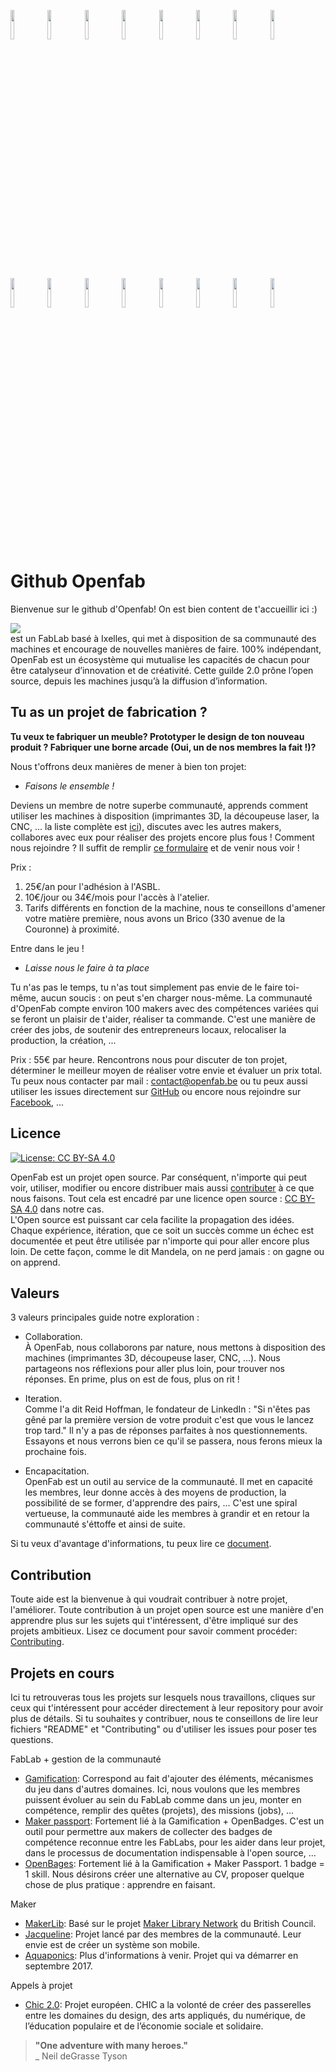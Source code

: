 <img src="https://user-images.githubusercontent.com/12049360/29209171-8a7a281a-7e8d-11e7-914b-c383f52bf1d4.jpg" width="11%"></img> <img src="https://user-images.githubusercontent.com/12049360/29209169-8a78b30e-7e8d-11e7-8d86-818bdab13b10.jpg" width="11%"></img> <img src="https://user-images.githubusercontent.com/12049360/29209170-8a79398c-7e8d-11e7-9493-270983a02e89.jpg" width="11%"></img> <img src="https://user-images.githubusercontent.com/12049360/29209172-8a7a62da-7e8d-11e7-90d3-c62ec0aefbf6.jpg" width="11%"></img> <img src="https://user-images.githubusercontent.com/12049360/29209174-8a8087e6-7e8d-11e7-80c3-3402be3e3527.jpg" width="11%"></img> <img src="https://user-images.githubusercontent.com/12049360/29209173-8a80136a-7e8d-11e7-9bb5-e41c3b2df15c.jpg" width="11%"></img> <img src="https://user-images.githubusercontent.com/12049360/29209175-8a8b960e-7e8d-11e7-8a38-2865703b0778.jpg" width="11%"></img> <img src="https://user-images.githubusercontent.com/12049360/29209176-8a8cd6c2-7e8d-11e7-9509-e0302409ad55.jpg" width="11%"></img> <img src="https://user-images.githubusercontent.com/12049360/29209178-8a8deb34-7e8d-11e7-895d-3ca3e201e310.jpg" width="11%"></img> <img src="https://user-images.githubusercontent.com/12049360/29209177-8a8df214-7e8d-11e7-9893-0680af3f923a.jpg" width="11%"></img> <img src="https://user-images.githubusercontent.com/12049360/29209179-8a97bad8-7e8d-11e7-8cf1-db7d7581db90.jpg" width="11%"></img> <img src="https://user-images.githubusercontent.com/12049360/29209181-8a9efc1c-7e8d-11e7-9915-0d34a128a901.jpg" width="11%"></img> <img src="https://user-images.githubusercontent.com/12049360/29209182-8aa0d79e-7e8d-11e7-9ac8-976d204a43ce.jpg" width="11%"></img> <img src="https://user-images.githubusercontent.com/12049360/29209183-8aa1242e-7e8d-11e7-82f7-cf87656c0e8c.jpg" width="11%"></img> <img src="https://user-images.githubusercontent.com/12049360/29209184-8aa12d66-7e8d-11e7-8737-47e3ca220a3d.jpg" width="11%"></img> <img src="https://user-images.githubusercontent.com/12049360/29209185-8aad592e-7e8d-11e7-9a0e-ce7c0fa00e06.jpg" width="11%"></img>

# Github Openfab

Bienvenue sur le github d'Openfab! On est bien content de t'accueillir ici :)

<a><img src="https://cdn.rawgit.com/openfab-lab/openfab/read.me/xx-src/testtxt.svg"/></a>  
est un FabLab basé à Ixelles, qui met à disposition de sa communauté des machines et encourage de nouvelles manières de faire. 100% indépendant, OpenFab est un écosystème qui mutualise les capacités de chacun pour être catalyseur d’innovation et de créativité. Cette guilde 2.0 prône l’open source, depuis les machines jusqu’à la diffusion d’information. 

## Tu as un projet de fabrication ? 
__Tu veux te fabriquer un meuble? Prototyper le design de ton nouveau produit ? Fabriquer une borne arcade (Oui, un de nos membres la fait !)?__

Nous t'offrons deux manières de mener à bien ton projet:
- _Faisons le ensemble !_  

Deviens un membre de notre superbe communauté, apprends comment utiliser les machines à disposition (imprimantes 3D, la découpeuse laser, la CNC, ... la liste complète est [ici](http://openfab.be/parc-machine)), discutes avec les autres makers, collabores avec eux pour réaliser des projets encore plus fous !
Comment nous rejoindre ? Il suffit de remplir [ce formulaire](http://openfab.be/adhesion) et de venir nous voir !

Prix :
1. 25€/an pour l'adhésion à l'ASBL.  
2. 10€/jour ou 34€/mois pour l'accès à l'atelier.  
3. Tarifs différents en fonction de la machine, nous te conseillons d'amener votre matière première, nous avons un Brico (330 avenue de la Couronne) à proximité.  

Entre dans le jeu !  

- _Laisse nous le faire à ta place_  

Tu n'as pas le temps, tu n'as tout simplement pas envie de le faire toi-même, aucun soucis : on peut s'en charger nous-même. La communauté d'OpenFab compte environ 100 makers avec des compétences variées qui se feront un plaisir de t'aider, réaliser ta commande. C'est une manière de créer des jobs, de soutenir des entrepreneurs locaux, relocaliser la production, la création, ...

Prix : 55€ par heure. Rencontrons nous pour discuter de ton projet, déterminer le meilleur moyen de réaliser votre envie et évaluer un prix total. Tu peux nous contacter par mail : contact@openfab.be ou tu peux aussi utiliser les issues directement sur [GitHub](https://github.com/openfab-lab/openfab/issues) ou encore nous rejoindre sur [Facebook](https://www.facebook.com/groups/openfablab.brussels/), ...

## Licence

[![License: CC BY-SA 4.0](https://img.shields.io/badge/License-CC%20BY--SA%204.0-lightgrey.svg)](https://creativecommons.org/licenses/by-sa/4.0/)

OpenFab est un projet open source. Par conséquent, n'importe qui peut voir, utiliser, modifier ou encore distribuer mais aussi [contributer](#contributing) à ce que nous faisons. Tout cela est encadré par une licence open source : [CC BY-SA 4.0](https://creativecommons.org/licenses/by-sa/4.0/) dans notre cas.  
L'Open source est puissant car cela facilite la propagation des idées. Chaque expérience, itération, que ce soit un succès comme un échec est documentée et peut être utilisée par n'importe qui pour aller encore plus loin. De cette façon, comme le dit Mandela, on ne perd jamais : on gagne ou on apprend.  

## Valeurs

3 valeurs principales guide notre exploration :  

- Collaboration.  
À OpenFab, nous collaborons par nature, nous mettons à disposition des machines (imprimantes 3D, découpeuse laser, CNC, ...). Nous partageons nos réflexions pour aller plus loin, pour trouver nos réponses. En prime, plus on est de fous, plus on rit !

- Iteration.  
Comme l'a dit Reid Hoffman, le fondateur de LinkedIn : "Si n'êtes pas gêné par la première version de votre produit c'est que vous le lancez trop tard." Il n'y a pas de réponses parfaites à nos questionnements. Essayons et nous verrons bien ce qu'il se passera, nous ferons mieux la prochaine fois.  

- Encapacitation.  
OpenFab est un outil au service de la communauté. Il met en capacité les membres, leur donne accès à des moyens de production, la possibilité de se former, d'apprendre des pairs, ... C'est une spiral vertueuse, la communauté aide les membres à grandir et en retour la communauté s'éttoffe et ainsi de suite. 

Si tu veux d'avantage d'informations, tu peux lire ce [document](https://github.com/openfab-lab/openfab/wiki/Context).  

## Contribution

Toute aide est la bienvenue à qui voudrait contribuer à notre projet, l'améliorer. Toute contribution à un projet open source est une manière d'en apprendre plus sur les sujets qui t'intéressent, d'être impliqué sur des projets ambitieux.
Lisez ce document pour savoir comment procéder: [Contributing](https://github.com/openfab-lab/openfab/blob/master/CONTRIBUTING.md).

## Projets en cours

Ici tu retrouveras tous les projets sur lesquels nous travaillons, cliques sur ceux qui t'intéressent pour accéder directement à leur repository pour avoir plus de détails. Si tu souhaites y contribuer, nous te conseillons de lire leur fichiers "README" et "Contributing" ou d'utiliser les issues pour poser tes questions.  

FabLab + gestion de la communauté
- [Gamification](https://github.com/openfab-lab/gamification-fablab): Correspond au fait d'ajouter des éléments, mécanismes du jeu dans d'autres domaines. Ici, nous voulons que les membres puissent évoluer au sein du FabLab comme dans un jeu, monter en compétence, remplir des quêtes (projets), des missions (jobs), ...
- [Maker passport](https://github.com/openfab-lab/passeportMaker): Fortement lié à la Gamification + OpenBadges. C'est un outil pour permettre aux makers de collecter des badges de compétence reconnue entre les FabLabs, pour les aider dans leur projet, dans le processus de documentation indispensable à l'open source, ... 
- [OpenBages](https://github.com/openfab-lab/pack-openbadge-fablab): Fortement lié à la Gamification + Maker Passport. 1 badge = 1 skill. Nous désirons créer une alternative au CV, proposer quelque chose de plus pratique : apprendre en faisant.  

Maker
- [MakerLib](https://github.com/openfab-lab/openfab/projects/8): Basé sur le projet [Maker Library Network](http://design.britishcouncil.org/projects/makerlibraries/) du British Council.
- [Jacqueline](https://github.com/openfab-lab/openfab/projects/10): Projet lancé par des membres de la communauté. Leur envie est de créer un système son mobile.  
- [Aquaponics](https://github.com/openfab-lab/openfab/projects/5): Plus d'informations à venir. Projet qui va démarrer en septembre 2017.  

Appels à projet
- [Chic 2.0](https://github.com/openfab-lab/chic2.0): Projet européen. CHIC a la volonté de créer des passerelles entre les domaines du design, des arts appliqués, du numérique, de l’éducation populaire et de l’économie sociale et solidaire.  



> __"One adventure with many heroes."__  
>_ Neil deGrasse Tyson

